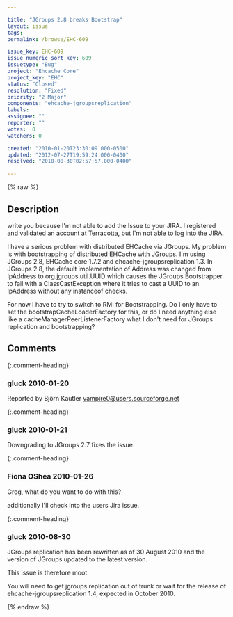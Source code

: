 ```yaml
---

title: "JGroups 2.8 breaks Bootstrap"
layout: issue
tags: 
permalink: /browse/EHC-609

issue_key: EHC-609
issue_numeric_sort_key: 609
issuetype: "Bug"
project: "Ehcache Core"
project_key: "EHC"
status: "Closed"
resolution: "Fixed"
priority: "2 Major"
components: "ehcache-jgroupsreplication"
labels: 
assignee: ""
reporter: ""
votes:  0
watchers: 0

created: "2010-01-20T23:30:09.000-0500"
updated: "2012-07-27T19:59:24.000-0400"
resolved: "2010-08-30T02:57:57.000-0400"

---
```




{% raw %}



## Description

<div markdown="1" class="description">

 write you because I'm not able to add the Issue to your
JIRA. I registered and validated an account at Terracotta,
but I'm not able to log into the JIRA.

I have a serious problem with distributed EHCache via
JGroups. My problem is with bootstrapping of distributed
EHCache with JGroups. I'm using JGroups 2.8, EHCache core
1.7.2 and ehcache-jgroupsreplication 1.3. In JGroups 2.8,
the default implementation of Address was changed from
IpAddress to org.jgroups.util.UUID which causes the JGroups
Bootstrapper to fail with a ClassCastException where it
tries to cast a UUID to an IpAddress without any instanceof
checks.

For now I have to try to switch to RMI for Bootstrapping. Do
I only have to set the bootstrapCacheLoaderFactory for this,
or do I need anything else like a
cacheManagerPeerListenerFactory what I don't need for
JGroups replication and bootstrapping?


</div>

## Comments


{:.comment-heading}
### **gluck** <span class="date">2010-01-20</span>

<div markdown="1" class="comment">

Reported by Björn Kautler <vampire0@users.sourceforge.net>

</div>


{:.comment-heading}
### **gluck** <span class="date">2010-01-21</span>

<div markdown="1" class="comment">

Downgrading to JGroups 2.7 fixes the issue.

</div>


{:.comment-heading}
### **Fiona OShea** <span class="date">2010-01-26</span>

<div markdown="1" class="comment">

Greg, what do you want to do with this?

additionally I'll check into the users Jira issue.

</div>


{:.comment-heading}
### **gluck** <span class="date">2010-08-30</span>

<div markdown="1" class="comment">

JGroups replication has been rewritten as of 30 August 2010 and the version of JGroups updated to the latest version.

This issue is therefore moot.

You will need to get jgroups replication out of trunk or wait for the release of ehcache-jgroupsreplication 1.4, expected in October 2010.

</div>



{% endraw %}
